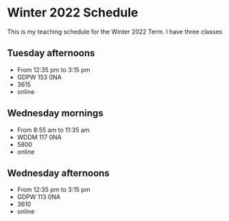 # Winter 2022 Schedule
This is my teaching schedule for the Winter 2022 Term.
I have three classes
## Tuesday afternoons
* From 12:35 pm to 3:15 pm 
* GDPW 153 0NA
* 3615
* online
## Wednesday mornings
* From 8:55 am to 11:35 am 
* WDDM 117 0NA
* 5800
* online
## Wednesday afternoons
* From 12:35 pm to 3:15 pm 
* GDPW 113 0NA
* 3610
* online